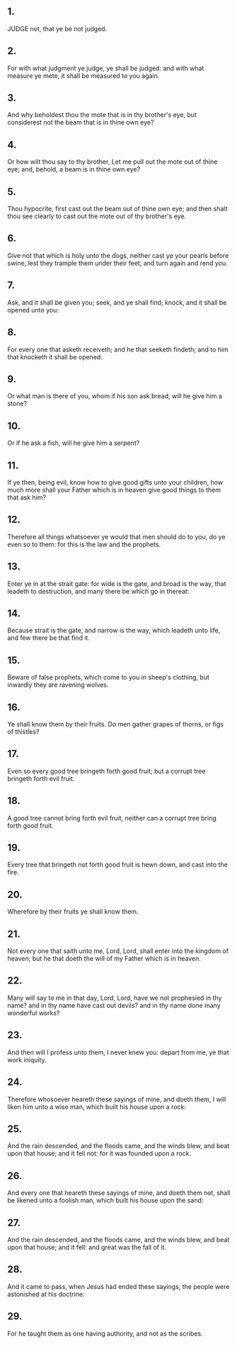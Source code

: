 ## 1.
JUDGE not, that ye be not judged.
## 2.
For with what judgment ye judge, ye shall be judged: and with what measure ye mete, it shall be measured to you again.
## 3.
And why beholdest thou the mote that is in thy brother's eye, but considerest not the beam that is in thine own eye?
## 4.
Or how wilt thou say to thy brother, Let me pull out the mote out of thine eye; and, behold, a beam is in thine own eye?
## 5.
Thou hypocrite, first cast out the beam out of thine own eye; and then shalt thou see clearly to cast out the mote out of thy brother's eye.
## 6.
Give not that which is holy unto the dogs, neither cast ye your pearls before swine, lest they trample them under their feet, and turn again and rend you.
## 7.
Ask, and it shall be given you; seek, and ye shall find; knock, and it shall be opened unto you:
## 8.
For every one that asketh receiveth; and he that seeketh findeth; and to him that knocketh it shall be opened.
## 9.
Or what man is there of you, whom if his son ask bread, will he give him a stone?
## 10.
Or if he ask a fish, will he give him a serpent?
## 11.
If ye then, being evil, know how to give good gifts unto your children, how much more shall your Father which is in heaven give good things to them that ask him?
## 12.
Therefore all things whatsoever ye would that men should do to you, do ye even so to them: for this is the law and the prophets.
## 13.
Enter ye in at the strait gate: for wide is the gate, and broad is the way, that leadeth to destruction, and many there be which go in thereat:
## 14.
Because strait is the gate, and narrow is the way, which leadeth unto life, and few there be that find it.
## 15.
Beware of false prophets, which come to you in sheep's clothing, but inwardly they are ravening wolves.
## 16.
Ye shall know them by their fruits. Do men gather grapes of thorns, or figs of thistles?
## 17.
Even so every good tree bringeth forth good fruit; but a corrupt tree bringeth forth evil fruit.
## 18.
A good tree cannot bring forth evil fruit, neither can a corrupt tree bring forth good fruit.
## 19.
Every tree that bringeth not forth good fruit is hewn down, and cast into the fire.
## 20.
Wherefore by their fruits ye shall know them.
## 21.
Not every one that saith unto me, Lord, Lord, shall enter into the kingdom of heaven; but he that doeth the will of my Father which is in heaven.
## 22.
Many will say to me in that day, Lord, Lord, have we not prophesied in thy name? and in thy name have cast out devils? and in thy name done many wonderful works?
## 23.
And then will I profess unto them, I never knew you: depart from me, ye that work iniquity.
## 24.
Therefore whosoever heareth these sayings of mine, and doeth them, I will liken him unto a wise man, which built his house upon a rock:
## 25.
And the rain descended, and the floods came, and the winds blew, and beat upon that house; and it fell not: for it was founded upon a rock.
## 26.
And every one that heareth these sayings of mine, and doeth them not, shall be likened unto a foolish man, which built his house upon the sand:
## 27.
And the rain descended, and the floods came, and the winds blew, and beat upon that house; and it fell: and great was the fall of it.
## 28.
And it came to pass, when Jesus had ended these sayings, the people were astonished at his doctrine:
## 29.
For he taught them as one having authority, and not as the scribes.
